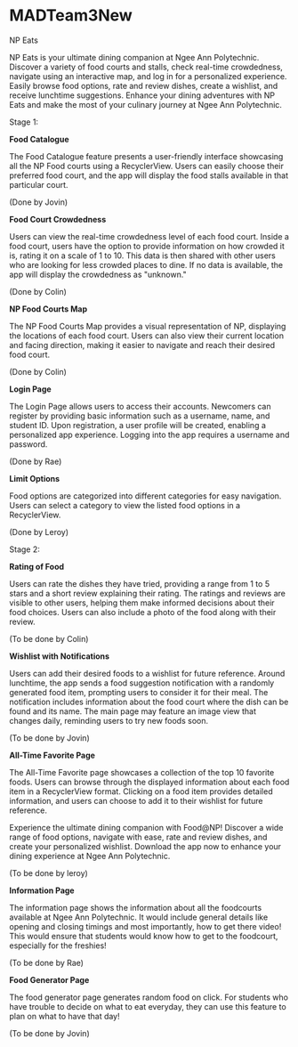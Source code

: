 # MADTeam3New
NP Eats

NP Eats is your ultimate dining companion at Ngee Ann Polytechnic. Discover a variety of food courts and stalls, check real-time crowdedness, navigate using an interactive map, and log in for a personalized experience. Easily browse food options, rate and review dishes, create a wishlist, and receive lunchtime suggestions. Enhance your dining adventures with NP Eats and make the most of your culinary journey at Ngee Ann Polytechnic.

Stage 1:

**Food Catalogue**

The Food Catalogue feature presents a user-friendly interface showcasing all the NP Food courts using a RecyclerView. Users can easily choose their preferred food court, and the app will display the food stalls available in that particular court.

(Done by Jovin)

**Food Court Crowdedness**

Users can view the real-time crowdedness level of each food court. Inside a food court, users have the option to provide information on how crowded it is, rating it on a scale of 1 to 10. This data is then shared with other users who are looking for less crowded places to dine. If no data is available, the app will display the crowdedness as "unknown."

(Done by Colin)


**NP Food Courts Map**

The NP Food Courts Map provides a visual representation of NP, displaying the locations of each food court. Users can also view their current location and facing direction, making it easier to navigate and reach their desired food court.

(Done by Colin)

**Login Page**

The Login Page allows users to access their accounts. Newcomers can register by providing basic information such as a username, name, and student ID. Upon registration, a user profile will be created, enabling a personalized app experience. Logging into the app requires a username and password.

(Done by Rae)

**Limit Options**

Food options are categorized into different categories for easy navigation. Users can select a category to view the listed food options in a RecyclerView.

(Done by Leroy)

Stage 2:

**Rating of Food**

Users can rate the dishes they have tried, providing a range from 1 to 5 stars and a short review explaining their rating. The ratings and reviews are visible to other users, helping them make informed decisions about their food choices. Users can also include a photo of the food along with their review.

(To be done by Colin)

**Wishlist with Notifications**

Users can add their desired foods to a wishlist for future reference. Around lunchtime, the app sends a food suggestion notification with a randomly generated food item, prompting users to consider it for their meal. The notification includes information about the food court where the dish can be found and its name. The main page may feature an image view that changes daily, reminding users to try new foods soon.

(To be done by Jovin)

**All-Time Favorite Page**

The All-Time Favorite page showcases a collection of the top 10 favorite foods. Users can browse through the displayed information about each food item in a RecyclerView format. Clicking on a food item provides detailed information, and users can choose to add it to their wishlist for future reference.

Experience the ultimate dining companion with Food@NP! Discover a wide range of food options, navigate with ease, rate and review dishes, and create your personalized wishlist. Download the app now to enhance your dining experience at Ngee Ann Polytechnic.

(To be done by leroy)

**Information Page**

The information page shows the information about all the foodcourts available at Ngee Ann Polytechnic. It would include general details like opening and closing timings and most importantly, how to get there video! This would ensure that students would know how to get to the foodcourt, especially for the freshies!

(To be done by Rae)

**Food Generator Page**

The food generator page generates random food on click. For students who have trouble to decide on what to eat everyday, they can use this feature to plan on what to have that day!

(To be done by Jovin)
